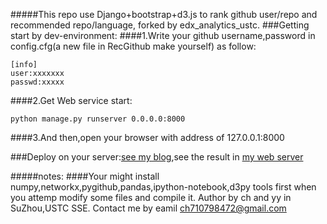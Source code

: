 #####This repo use Django+bootstrap+d3.js to rank github user/repo and recommended repo/language, forked by edx_analytics_ustc.
###Getting start by dev-environment:
####1.Write your github username,password in config.cfg(a new file in RecGithub make yourself) as follow:
```
[info]
user:xxxxxxx
passwd:xxxxx
```
####2.Get Web service start:
```
python manage.py runserver 0.0.0.0:8000
```
####3.And then,open your browser with address of 127.0.0.1:8000

###Deploy on your server:[see my blog](http://ch710798472.github.io/blog/java/2016/05/02/tx.html),see the result in [my web server](https://115.159.187.117)

#####notes:
####Your might install numpy,networkx,pygithub,pandas,ipython-notebook,d3py tools first when you attemp modify some files and compile it.
Author by ch and yy in SuZhou,USTC SSE.
Contact me by eamil ch710798472@gmail.com

